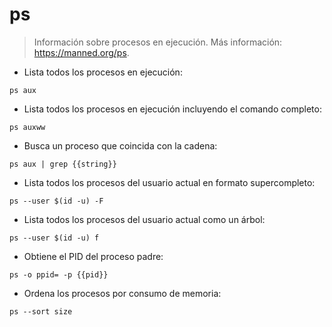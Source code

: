 # ps

> Información sobre procesos en ejecución.
> Más información: <https://manned.org/ps>.
- Lista todos los procesos en ejecución:

`ps aux`

- Lista todos los procesos en ejecución incluyendo el comando completo:

`ps auxww`

- Busca un proceso que coincida con la cadena:

`ps aux | grep {{string}}`

- Lista todos los procesos del usuario actual en formato supercompleto:

`ps --user $(id -u) -F`

- Lista todos los procesos del usuario actual como un árbol:

`ps --user $(id -u) f`

- Obtiene el PID del proceso padre:

`ps -o ppid= -p {{pid}}`

- Ordena los procesos por consumo de memoria:

`ps --sort size`
